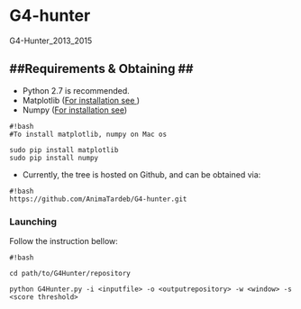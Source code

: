 # G4-hunter
G4-Hunter_2013_2015

##Requirements & Obtaining ##
------------

* Python 2.7 is recommended. 
* Matplotlib ([For installation see ](http://matplotlib.org/users/installing.html))
* Numpy ([For installation see](http://docs.scipy.org/doc/numpy-1.10.1/user/install.html))
```
#!bash
#To install matplotlib, numpy on Mac os

sudo pip install matplotlib
sudo pip install numpy

```
* Currently, the tree is hosted on Github, and can be obtained via:
```
#!bash
https://github.com/AnimaTardeb/G4-hunter.git

```
### Launching ###

Follow the instruction bellow:

```
#!bash

cd path/to/G4Hunter/repository

python G4Hunter.py -i <inputfile> -o <outputrepository> -w <window> -s <score threshold>

```
 


